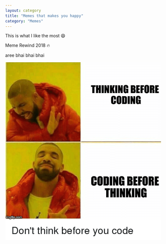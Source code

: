 ```yaml
---
layout: category
title: "Memes that makes you happy"
category: "Memes"
---
```


This is what I like the most :smile:

Meme Rewind 2018 :fire:

aree bhai bhai bhai 


![codingmeme](/assets/memes/codingmeme.png)

